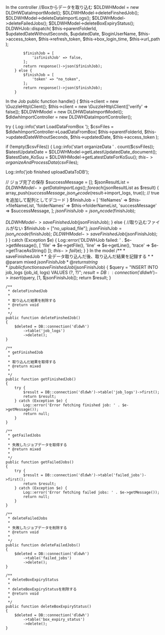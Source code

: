 In the controller
 //Boxからデータを取り込む
            $DLDWHModel = new DLDHWDataImportModel();
            $DLDWHModel->deleteFinshedJob();
            $DLDWHModel->deleteDataImportLogs();
            $DLDWHModel->deleteFailedJobs();
            $DLDWHModel->deleteBoxExpiryStatus();
            DLDWHJob::dispatch(
                $this->parentFolderId,
                $updatedDateWithoutSeconds,
                $updatedDate,
                $loginUserName,
                $this->access_token,
                $this->refresh_token,
                $this->box_login_time,
                $this->url_path
            );

            $finishJob = [
                'isfinishJob' => false,
            ];
            return response()->json($finishJob);
        } else {
            $finishJob = [
                'token' => "no_token",
            ];
            return response()->json($finishJob);
        }
In the Job
 public function handle()
 {
 $this->client = new \GuzzleHttp\Client();
 $this->client = new \GuzzleHttp\Client(['verify' => false]);
 $DLDWHModel = new DLDHWDataImportModel();
 $dldwhImportController = new DLDWHDataImportController();

 try {
 Log::info('start LoadDataFromBox ');
 $csvFiles = $dldwhImportController->LoadDataFromBox(
 $this->parentFolderId,
 $this->updatedDateWithoutSeconds,
 $this->updatedDate,
 $this->access_token
 );

 if (!empty($csvFiles)) {
 Log::info('start organizeData ' . count($csvFiles));
 $latestUpdateDate = $DLDWHModel->getLatestUpdatedDate_document();
 $latestDate_KoSuu = $DLDWHModel->getLatestDateForKoSuu();
 $this->organizeAndProcessData($csvFiles);

 Log::info('job finished uploadDataToDB');

 // ジョブ完了の保存
 $successMessage = [];
 $jsonResultList = $DLDWHModel->getDataImportLogs();
 foreach ($jsonResultList as $result) {
 array_push($successMessage, json_decode($result->import_logs, true)); // trueを追加して配列としてデコード
 }
 $finishJob = [
 'fileNames' => $this->fileNameList,
 'folderNames' => $this->folderNameList,
 'successMessage' => $successMessage,
 ];
 $jsonFinishJob = json_encode($finishJob);

 $DLDWHModel->saveFinishedJob($jsonFinishJob);
 } else {
 //取り込むファイルがない
 $finishJob = ["no_upload_file"];
 $jsonFinishJob = json_encode($finishJob);
 $DLDWHModel->saveFinishedJob($jsonFinishJob);
 }
 } catch (Exception $e) {
 Log::error('DLDWHJob failed: ' . $e->getMessage(), [
 'file' => $e->getFile(),
 'line' => $e->getLine(),
 'trace' => $e->getTraceAsString()
 ]);
 $this->fail($e);
 }
 }
In the model
    /**
     * saveFinishedJob
     *
     * 全データ取り込んだ後、取り込んだ結果を記録する
     * 
     * @param  mixed $jsonFinishJob
     * @return string
     */
    public function saveFinishedJob($jsonFinishJob)
    {
        $query = "INSERT INTO job_logs (job_id, logs) VALUES (?, ?)";
        $result = DB::connection('dldwh')->insert($query, [1, $jsonFinishJob]);
        return $result;
    }

    /**
     * deleteFinshedJob
     *
     * 取り込んだ結果を削除する
     * @return void
     * 
     */
    public function deleteFinshedJob()
    {
        $deleted = DB::connection('dldwh')
            ->table('job_logs')
            ->delete();
    }

    /**
     * getFinishedJob
     *
     * 取り込んだ結果を取得する
     * @return mixed
     * 
     */
    public function getFinishedJob()
    {
        try {
            $result = DB::connection('dldwh')->table('job_logs')->first();
            return $result;
        } catch (Exception $e) {
            Log::error('Error fetching finished job: ' . $e->getMessage());
            return null;
        }
    }

    /**
     * getFailedJobs
     *
     * 失敗したジョブデータを取得する
     * @return mixed
     * 
     */
    public function getFailedJobs()
    {
        try {
            $result = DB::connection('dldwh')->table('failed_jobs')->first();
            return $result;
        } catch (Exception $e) {
            Log::error('Error fetching failed jobs: ' . $e->getMessage());
            return null;
        }
    }

    /**
     * deleteFailedJobs
     *
     * 失敗したジョブデータを削除する
     * @return void
     * 
     */
    public function deleteFailedJobs()
    {
        $deleted = DB::connection('dldwh')
            ->table('failed_jobs')
            ->delete();
    }

    /**
     * deleteBoxExpiryStatus
     *
     * deleteBoxExpiryStatusを削除する
     * @return void
     * 
     */
    public function deleteBoxExpiryStatus()
    {
        $deleted = DB::connection('dldwh')
            ->table('box_expiry_status')
            ->delete();
    }
